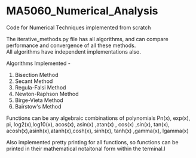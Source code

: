 # MA5060_Numerical_Analysis

Code for Numerical Techniques implemented from scratch

The iterative_methods.py file has all algorithms, and can compare performance and convergence of all these methods.  
All algorithms have independent implementations also.

Algorithms Implemented - 
1. Bisection Method
2. Secant Method
3. Regula-Falsi Method
4. Newton-Raphson Method
5. Birge-Vieta Method
6. Bairstow's Method

Functions can be any algebraic combinations of polynomials Pn(x), exp(x), pi, log2(x),log10(x), acos(x),	asin(x) ,atan(x) , cos(x) ,sin(x), tan(x), acosh(x),asinh(x),atanh(x),cosh(x), sinh(x), tanh(x) ,gamma(x), lgamma(x)  

Also implemented pretty printing for all functions, so functions can be printed in their mathematical notaitonal form within the terminal.I

